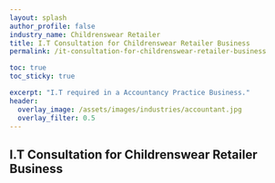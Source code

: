 ```yaml
---
layout: splash 
author_profile: false 
industry_name: Childrenswear Retailer
title: I.T Consultation for Childrenswear Retailer Business
permalink: /it-consultation-for-childrenswear-retailer-business

toc: true
toc_sticky: true

excerpt: "I.T required in a Accountancy Practice Business."
header:
  overlay_image: /assets/images/industries/accountant.jpg
  overlay_filter: 0.5 
---
```


## I.T Consultation for Childrenswear Retailer Business